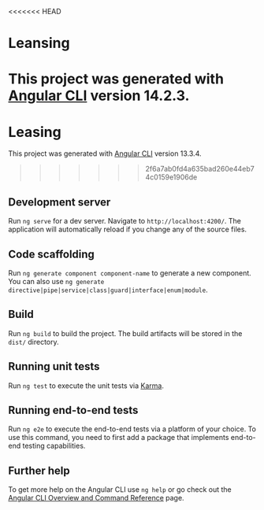 <<<<<<< HEAD
# Leansing

This project was generated with [Angular CLI](https://github.com/angular/angular-cli) version 14.2.3.
=======
# Leasing

This project was generated with [Angular CLI](https://github.com/angular/angular-cli) version 13.3.4.
>>>>>>> 2f6a7ab0fd4a635bad260e44eb74c0159e1906de

## Development server

Run `ng serve` for a dev server. Navigate to `http://localhost:4200/`. The application will automatically reload if you change any of the source files.

## Code scaffolding

Run `ng generate component component-name` to generate a new component. You can also use `ng generate directive|pipe|service|class|guard|interface|enum|module`.

## Build

Run `ng build` to build the project. The build artifacts will be stored in the `dist/` directory.

## Running unit tests

Run `ng test` to execute the unit tests via [Karma](https://karma-runner.github.io).

## Running end-to-end tests

Run `ng e2e` to execute the end-to-end tests via a platform of your choice. To use this command, you need to first add a package that implements end-to-end testing capabilities.

## Further help

To get more help on the Angular CLI use `ng help` or go check out the [Angular CLI Overview and Command Reference](https://angular.io/cli) page.
